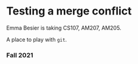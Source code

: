 # Testing a merge conflict

Emma Besier is taking CS107, AM207, AM205.

A place to play with `git`.

### Fall 2021

